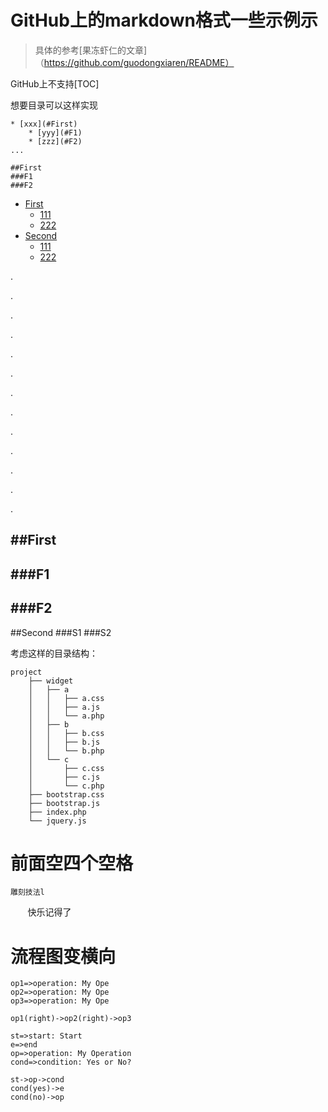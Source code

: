 # GitHub上的markdown格式一些示例示
> 具体的参考[果冻虾仁的文章]（https://github.com/guodongxiaren/README）

GitHub上不支持[TOC]

想要目录可以这样实现

```
* [xxx](#First)
    * [yyy](#F1)
    * [zzz](#F2)
...

##First
###F1
###F2
```

* [First](#First)
    * [111](#F1)
    * [222](#F2)
* [Second](#Second)
    * [111](#S1)
    * [222](#S2)

.

.

.

.

.

.

.

.

.

.

.

.

.



##First
---
###F1
---
###F2
---
##Second
###S1
###S2

考虑这样的目录结构：

    project
        ├── widget
        │   ├── a
        │   │   ├── a.css
        │   │   ├── a.js
        │   │   └── a.php
        │   ├── b
        │   │   ├── b.css
        │   │   ├── b.js
        │   │   └── b.php
        │   └── c
        │       ├── c.css
        │       ├── c.js
        │       └── c.php
        ├── bootstrap.css
        ├── bootstrap.js
        ├── index.php
        └── jquery.js

# 前面空四个空格
    雕刻技法l
        快乐记得了
        
# 流程图变横向

```flow
op1=>operation: My Ope
op2=>operation: My Ope
op3=>operation: My Ope

op1(right)->op2(right)->op3
```


```flow
st=>start: Start
e=>end
op=>operation: My Operation
cond=>condition: Yes or No?

st->op->cond
cond(yes)->e
cond(no)->op
```
